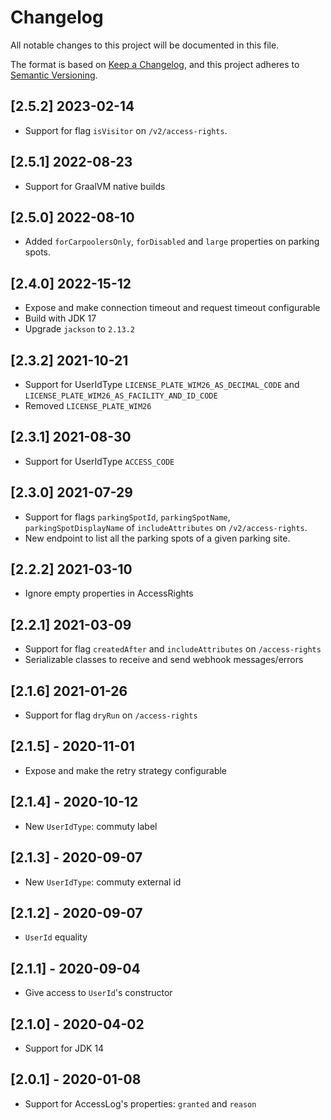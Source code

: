 # Changelog

All notable changes to this project will be documented in this file.

The format is based on [Keep a Changelog](https://keepachangelog.com/en/1.0.0/),
and this project adheres to [Semantic Versioning](https://semver.org/spec/v2.0.0.html).

## [2.5.2] 2023-02-14

* Support for flag `isVisitor`  on `/v2/access-rights`.

## [2.5.1] 2022-08-23

* Support for GraalVM native builds

## [2.5.0] 2022-08-10

* Added `forCarpoolersOnly`, `forDisabled` and `large` properties on parking spots.

## [2.4.0] 2022-15-12

* Expose and make connection timeout and request timeout configurable
* Build with JDK 17
* Upgrade `jackson` to `2.13.2`

## [2.3.2] 2021-10-21

* Support for UserIdType `LICENSE_PLATE_WIM26_AS_DECIMAL_CODE` and `LICENSE_PLATE_WIM26_AS_FACILITY_AND_ID_CODE`
* Removed `LICENSE_PLATE_WIM26`

## [2.3.1] 2021-08-30

* Support for UserIdType `ACCESS_CODE`

## [2.3.0] 2021-07-29

* Support for flags `parkingSpotId`, `parkingSpotName`, `parkingSpotDisplayName` of `includeAttributes`  on `/v2/access-rights`.
* New endpoint to list all the parking spots of a given parking site.

## [2.2.2] 2021-03-10

* Ignore empty properties in AccessRights

## [2.2.1] 2021-03-09

* Support for flag `createdAfter` and `includeAttributes` on `/access-rights`
* Serializable classes to receive and send webhook messages/errors

## [2.1.6] 2021-01-26

* Support for flag `dryRun` on `/access-rights`

## [2.1.5] - 2020-11-01

* Expose and make the retry strategy configurable

## [2.1.4] - 2020-10-12

* New `UserIdType`: commuty label

## [2.1.3] - 2020-09-07

* New `UserIdType`: commuty external id

## [2.1.2] - 2020-09-07

* `UserId` equality

## [2.1.1] - 2020-09-04

* Give access to `UserId`'s constructor

## [2.1.0] - 2020-04-02

* Support for JDK 14

## [2.0.1] - 2020-01-08

* Support for AccessLog's properties:  `granted` and `reason`

